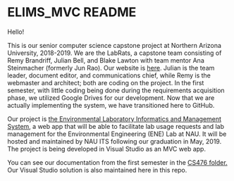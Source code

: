 # ELIMS_MVC README

Hello!

This is our senior computer science capstone project at Northern Arizona University, 2018-2019. We are the LabRats, a capstone team consisting of Remy Brandriff, Julian Bell, and Blake Lawton with team mentor Ana Steinmacher (formerly Jun Rao). Our website is <a href="https://www.cefns.nau.edu/capstone/projects/CS/2019/LabRats-S19/about.html">here</a>. Julian is the team leader, document editor, and communications chief, while Remy is the webmaster and architect; both are coding on the project. In the first semester, with little coding being done during the requirements acquisition phase, we utilized Google Drives for our development. Now that we are actually implementing the system, we have transitioned here to GitHub.

Our project is <a href="https://www.cefns.nau.edu/~edo/Classes/CS_Capstone/Projects/F18/Baxter-EnvLabSys3.pdf">the Environmental Laboratory Informatics and Management System</a>, a web app that will be able to facilitate lab usage requests and lab management for the Environmental Engineering (ENE) Lab at NAU. It will be hosted and maintained by NAU ITS following our graduation in May, 2019. The project is being developed in Visual Studio as an MVC web app.

You can see our documentation from the first semester in the <a href="https://github.com/remyBrandriff/ELIMS_MVC/tree/master/CS476">CS476 folder.</a> Our Visual Studio solution is also maintained here in this repo.
